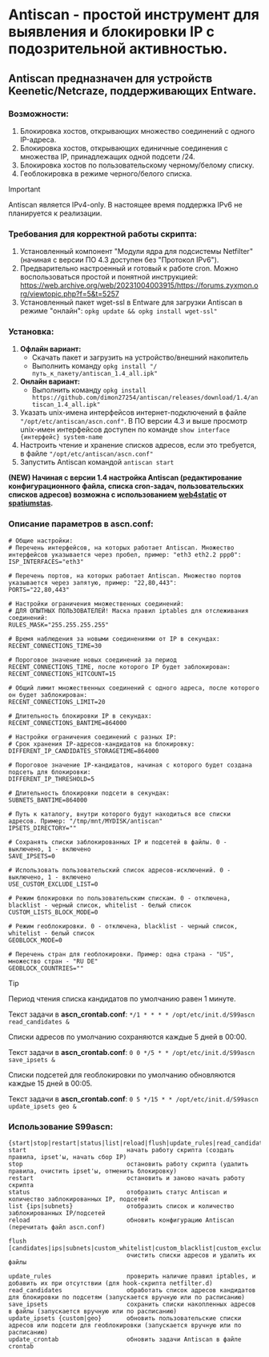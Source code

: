 # Antiscan - простой инструмент для выявления и блокировки IP с подозрительной активностью.

## Antiscan предназначен для устройств Keenetic/Netcraze, поддерживающих Entware.

### Возможности:
1) Блокировка хостов, открывающих множество соединений с одного IP-адреса.
2) Блокировка хостов, открывающих единичные соединения с множества IP, принадлежащих одной подсети /24.
3) Блокировка хостов по пользовательскому черному/белому списку.
4) Геоблокировка в режиме черного/белого списка.

> [!IMPORTANT]
> Antiscan является IPv4-only. В настоящее время поддержка IPv6 не планируется к реализации.

### Требования для корректной работы скрипта:
1. Установленный компонент "Модули ядра для подсистемы Netfilter" (начиная с версии ПО 4.3 доступен без "Протокол IPv6").
2. Предварительно настроенный и готовый к работе cron. Можно воспользоваться простой и понятной инструкцией: https://web.archive.org/web/20231004003915/https://forums.zyxmon.org/viewtopic.php?f=5&t=5257
3. Установленный пакет wget-ssl в Entware для загрузки Antiscan в режиме "онлайн": `opkg update && opkg install wget-ssl"`

### Установка:
1. **Офлайн вариант:**
	- Скачать пакет и загрузить на устройство/внешний накопитель
	- Выполнить команду `opkg install "/путь_к_пакету/antiscan_1.4_all.ipk"`
2. **Онлайн вариант:**
	- Выполнить команду `opkg install https://github.com/dimon27254/antiscan/releases/download/1.4/antiscan_1.4_all.ipk"`
3. Указать unix-имена интерфейсов интернет-подключений в файле `"/opt/etc/antiscan/ascn.conf"`. В ПО версии 4.3 и выше просмотр unix-имен интерфейсов доступен по команде `show interface {интерфейс} system-name`
4. Настроить чтение и хранение списков адресов, если это требуется, в файле `"/opt/etc/antiscan/ascn.conf"`
5. Запустить Antiscan командой `antiscan start`

**(NEW) Начиная с версии 1.4 настройка Antiscan (редактирование конфигурационного файла, списка cron-задач, пользовательских списков адресов) возможна с использованием [web4static](https://github.com/spatiumstas/web4static) от [spatiumstas](https://github.com/spatiumstas).**

### Описание параметров в ascn.conf:
```
# Общие настройки:
# Перечень интерфейсов, на которых работает Antiscan. Множество интерфейсов указывается через пробел, пример: "eth3 eth2.2 ppp0":
ISP_INTERFACES="eth3" 

# Перечень портов, на которых работает Antiscan. Множество портов указывается через запятую, пример: "22,80,443":
PORTS="22,80,443"

# Настройки ограничения множественных соединений:
# ДЛЯ ОПЫТНЫХ ПОЛЬЗОВАТЕЛЕЙ! Маска правил iptables для отслеживания соединений:
RULES_MASK="255.255.255.255"

# Время наблюдения за новыми соединениями от IP в секундах:
RECENT_CONNECTIONS_TIME=30 

# Пороговое значение новых соединений за период RECENT_CONNECTIONS_TIME, после которого IP будет заблокирован:
RECENT_CONNECTIONS_HITCOUNT=15    

# Общий лимит множественных соединений с одного адреса, после которого он будет заблокирован:
RECENT_CONNECTIONS_LIMIT=20 

# Длительность блокировки IP в секундах:     
RECENT_CONNECTIONS_BANTIME=864000   

# Настройки ограничения соединений с разных IP:
# Срок хранения IP-адресов-кандидатов на блокировку:
DIFFERENT_IP_CANDIDATES_STORAGETIME=864000

# Пороговое значение IP-кандидатов, начиная с которого будет создана подсеть для блокировки:
DIFFERENT_IP_THRESHOLD=5

# Длительность блокировки подсети в секундах:
SUBNETS_BANTIME=864000

# Путь к каталогу, внутри которого будут находиться все списки адресов. Пример: "/tmp/mnt/MYDISK/antiscan"
IPSETS_DIRECTORY=""

# Сохранять списки заблокированных IP и подсетей в файлы. 0 - выключено, 1 - включено
SAVE_IPSETS=0

# Использовать пользовательский список адресов-исключений. 0 - выключено, 1 - включено
USE_CUSTOM_EXCLUDE_LIST=0

# Режим блокировки по пользовательским спискам. 0 - отключена, blacklist - черный список, whitelist - белый список
CUSTOM_LISTS_BLOCK_MODE=0

# Режим геоблокировки. 0 - отключена, blacklist - черный список, whitelist - белый список
GEOBLOCK_MODE=0

# Перечень стран для геоблокировки. Пример: одна страна - "US", множество стран - "RU DE"
GEOBLOCK_COUNTRIES=""
```
> [!TIP]
> Период чтения списка кандидатов по умолчанию равен 1 минуте.
> 
> Текст задачи в **ascn_crontab.conf**: `*/1 * * * * /opt/etc/init.d/S99ascn read_candidates &`
>
> Списки адресов по умолчанию сохраняются каждые 5 дней в 00:00.
>
> Текст задачи в **ascn_crontab.conf**: `0 0 */5 * * /opt/etc/init.d/S99ascn save_ipsets &`
>
> Списки подсетей для геоблокировки по умолчанию обновляются каждые 15 дней в 00:05.
>
> Текст задачи в **ascn_crontab.conf**: `0 5 */15 * * /opt/etc/init.d/S99ascn update_ipsets geo &`

### Использование S99ascn:
```
{start|stop|restart|status|list|reload|flush|update_rules|read_candidates|save_ipsets|update_ipsets|update_crontab}
start                            начать работу скрипта (создать правила, ipset'ы, начать сбор IP)
stop                             остановить работу скрипта (удалить правила, очистить ipset'ы, отменить блокировку)
restart                          остановить и заново начать работу скрипта
status                           отобразить статус Antiscan и количество заблокированных IP, подсетей
list {ips|subnets}               отобразить список и количество заблокированных IP/подсетей
reload                           обновить конфигурацию Antiscan (перечитать файл ascn.conf)

flush [candidates|ips|subnets|custom_whitelist|custom_blacklist|custom_exclude|geo]
                                 очистить списки адресов и удалить их файлы

update_rules                     проверить наличие правил iptables, и добавить их при отсутствии (для hook-скрипта netfilter.d)
read_candidates                  обработать список адресов кандидатов для блокировки по подсетям (запускается вручную или по расписанию)
save_ipsets                      сохранить списки накопленных адресов в файлы (запускается вручную или по расписанию)
update_ipsets {custom|geo}       обновить пользовательские списки адресов или подсети для геоблокировки (запускается вручную или по расписанию)
update_crontab                   обновить задачи Antiscan в файле crontab
```
